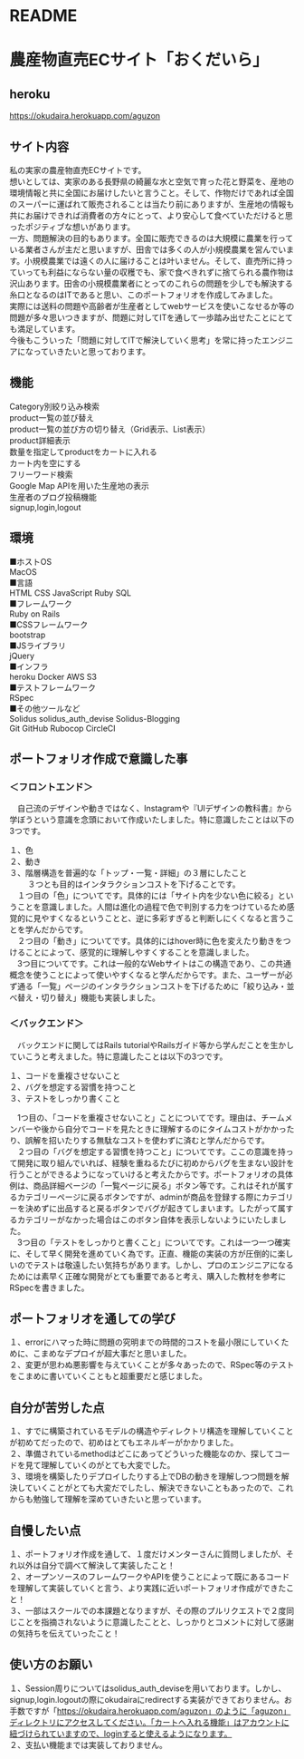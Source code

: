 # README
# 農産物直売ECサイト「おくだいら」

## heroku
https://okudaira.herokuapp.com/aguzon

## サイト内容
私の実家の農産物直売ECサイトです。  
想いとしては、実家のある長野県の綺麗な水と空気で育った花と野菜を、産地の環境情報と共に全国にお届けしたいと言うこと。そして、作物だけであれば全国のスーパーに運ばれて販売されることは当たり前にありますが、生産地の情報も共にお届けできれば消費者の方々にとって、より安心して食べていただけると思ったポジティブな想いがあります。  
一方、問題解決の目的もあります。全国に販売できるのは大規模に農業を行っている業者さんが主だと思いますが、田舎では多くの人が小規模農業を営んでいます。小規模農業では遠くの人に届けることは叶いません。そして、直売所に持っていっても利益にならない量の収穫でも、家で食べきれずに捨てられる農作物は沢山あります。田舎の小規模農業者にとってのこれらの問題を少しでも解決する糸口となるのはITであると思い、このポートフォリオを作成してみました。  
実際には送料の問題や高齢者が生産者としてwebサービスを使いこなせるか等の問題が多々思いつきますが、問題に対してITを通して一歩踏み出せたことにとても満足しています。  
今後もこういった「問題に対してITで解決していく思考」を常に持ったエンジニアになっていきたいと思っております。  

## 機能
Category別絞り込み検索  
product一覧の並び替え  
product一覧の並び方の切り替え（Grid表示、List表示）  
product詳細表示  
数量を指定してproductをカートに入れる  
カート内を空にする  
フリーワード検索  
Google Map APIを用いた生産地の表示  
生産者のブログ投稿機能  
signup,login,logout  

## 環境
■ホストOS  
MacOS  
■言語  
HTML CSS JavaScript Ruby SQL  
■フレームワーク  
Ruby on Rails  
■CSSフレームワーク  
bootstrap  
■JSライブラリ  
jQuery  
■インフラ  
heroku Docker AWS S3  
■テストフレームワーク  
RSpec  
■その他ツールなど  
Solidus solidus_auth_devise Solidus-Blogging  
Git GitHub Rubocop CircleCI  


## ポートフォリオ作成で意識した事
### ＜フロントエンド＞
　自己流のデザインや動きではなく、Instagramや『UIデザインの教科書』から学ぼうという意識を念頭において作成いたしました。特に意識したことは以下の3つです。  

１、色  
２、動き  
３、階層構造を普遍的な「トップ・一覧・詳細」の３層にしたこと  
　
　３つとも目的はインタラクションコストを下げることです。  
　１つ目の「色」についてです。具体的には「サイト内を少ない色に絞る」ということを意識しました。人間は進化の過程で色で判別する力をつけているため感覚的に見やすくなるということと、逆に多彩すぎると判断しにくくなると言うことを学んだからです。  
　２つ目の「動き」についてです。具体的にはhover時に色を変えたり動きをつけることによって、感覚的に理解しやすくすることを意識しました。  
　3つ目についてです。これは一般的なWebサイトはこの構造であり、この共通概念を使うことによって使いやすくなると学んだからです。また、ユーザーが必ず通る「一覧」ページのインタラクションコストを下げるために「絞り込み・並べ替え・切り替え」機能も実装しました。  

### ＜バックエンド＞
　バックエンドに関してはRails tutorialやRailsガイド等から学んだことを生かしていこうと考えました。特に意識したことは以下の3つです。  

１、コードを重複させないこと  
２、バグを想定する習慣を持つこと  
３、テストをしっかり書くこと  

　1つ目の、「コードを重複させないこと」ことについてです。理由は、チームメンバーや後から自分でコードを見たときに理解するのにタイムコストがかかったり、誤解を招いたりする無駄なコストを使わずに済むと学んだからです。  
　２つ目の「バグを想定する習慣を持つこと」についてです。ここの意識を持って開発に取り組んでいれば、経験を重ねるたびに初めからバグを生まない設計を行うことができるようになっていけると考えたからです。ポートフォリオの具体例は、商品詳細ページの「一覧ページに戻る」ボタン等です。これはそれが属するカテゴリーページに戻るボタンですが、adminが商品を登録する際にカテゴリーを決めずに出品すると戻るボタンでバグが起きてしまいます。したがって属するカテゴリーがなかった場合はこのボタン自体を表示しないようにいたしました。  
　3つ目の「テストをしっかりと書くこと」についてです。これは一つ一つ確実に、そして早く開発を進めていく為です。正直、機能の実装の方が圧倒的に楽しいのでテストは敬遠したい気持ちがあります。しかし、プロのエンジニアになるためには素早く正確な開発がとても重要であると考え、購入した教材を参考にRSpecを書きました。  

## ポートフォリオを通しての学び
１、errorにハマった時に問題の究明までの時間的コストを最小限にしていくために、こまめなデプロイが超大事だと思いました。  
２、変更が思わぬ悪影響を与えていくことが多々あったので、RSpec等のテストをこまめに書いていくこともと超重要だと感じました。  

## 自分が苦労した点
１、すでに構築されているモデルの構造やディレクトリ構造を理解していくことが初めてだったので、初めはとてもエネルギーがかかりました。  
２、準備されているmethodはどこにあってどういった機能なのか、探してコードを見て理解していくのがとても大変でした。  
３、環境を構築したりデプロイしたりする上でDBの動きを理解しつつ問題を解決していくことがとても大変だでしたし、解決できないこともあったので、これからも勉強して理解を深めていきたいと思っています。  

## 自慢したい点
１、ポートフォリオ作成を通して、１度だけメンターさんに質問しましたが、それ以外は自分で調べて解決して実装したこと！  
２、オープンソースのフレームワークやAPIを使うことによって既にあるコードを理解して実装していくと言う、より実践に近いポートフォリオ作成ができたこと！  
３、一部はスクールでの本課題となりますが、その際のプルリクエストで２度同じことを指摘されないように意識したことと、しっかりとコメントに対して感謝の気持ちを伝えていったこと！  

## 使い方のお願い
１、Session周りについてはsolidus_auth_deviseを用いております。しかし、signup,login.logoutの際にokudairaにredirectする実装ができておりません。お手数ですが「https://okudaira.herokuapp.com/aguzon」のように「aguzon」ディレクトリにアクセスしてください。「カートへ入れる機能」はアカウントに紐づけられていますので、loginすると使えるようになります。  
２、支払い機能までは実装しておりません。  
